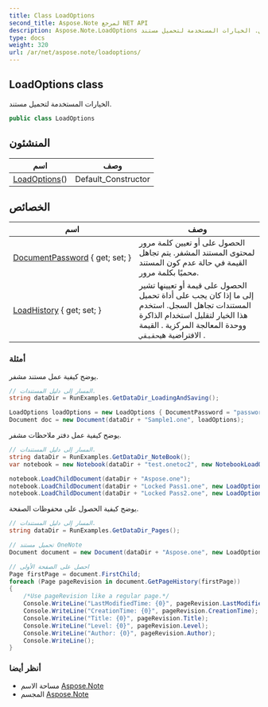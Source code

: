 ```yaml
---
title: Class LoadOptions
second_title: Aspose.Note لمرجع NET API
description: Aspose.Note.LoadOptions فصل. الخيارات المستخدمة لتحميل مستند.
type: docs
weight: 320
url: /ar/net/aspose.note/loadoptions/
---
```

## LoadOptions class

الخيارات المستخدمة لتحميل مستند.

```csharp
public class LoadOptions
```

## المنشئون

| اسم | وصف |
| --- | --- |
| [LoadOptions](loadoptions/)() | Default_Constructor |

## الخصائص

| اسم | وصف |
| --- | --- |
| [DocumentPassword](../../aspose.note/loadoptions/documentpassword/) { get; set; } | الحصول على أو تعيين كلمة مرور لمحتوى المستند المشفر. يتم تجاهل القيمة في حالة عدم كون المستند محميًا بكلمة مرور. |
| [LoadHistory](../../aspose.note/loadoptions/loadhistory/) { get; set; } | الحصول على قيمة أو تعيينها تشير إلى ما إذا كان يجب على أداة تحميل المستندات تجاهل السجل. استخدم هذا الخيار لتقليل استخدام الذاكرة ووحدة المعالجة المركزية . القيمة الافتراضية هي`حقيقي` . |

### أمثلة

يوضح كيفية عمل مستند مشفر.

```csharp
// المسار إلى دليل المستندات.
string dataDir = RunExamples.GetDataDir_LoadingAndSaving();

LoadOptions loadOptions = new LoadOptions { DocumentPassword = "password" };
Document doc = new Document(dataDir + "Sample1.one", loadOptions);
```

يوضح كيفية عمل دفتر ملاحظات مشفر.

```csharp
// المسار إلى دليل المستندات.
string dataDir = RunExamples.GetDataDir_NoteBook();
var notebook = new Notebook(dataDir + "test.onetoc2", new NotebookLoadOptions() { DeferredLoading = true });

notebook.LoadChildDocument(dataDir + "Aspose.one");  
notebook.LoadChildDocument(dataDir + "Locked Pass1.one", new LoadOptions() { DocumentPassword = "pass" });
notebook.LoadChildDocument(dataDir + "Locked Pass2.one", new LoadOptions() { DocumentPassword = "pass2" });
```

يوضح كيفية الحصول على محفوظات الصفحة.

```csharp
// المسار إلى دليل المستندات.
string dataDir = RunExamples.GetDataDir_Pages();

// تحميل مستند OneNote
Document document = new Document(dataDir + "Aspose.one", new LoadOptions { LoadHistory = true });

// احصل على الصفحة الأولى
Page firstPage = document.FirstChild;
foreach (Page pageRevision in document.GetPageHistory(firstPage))
{
    /*Use pageRevision like a regular page.*/
    Console.WriteLine("LastModifiedTime: {0}", pageRevision.LastModifiedTime);
    Console.WriteLine("CreationTime: {0}", pageRevision.CreationTime);
    Console.WriteLine("Title: {0}", pageRevision.Title);
    Console.WriteLine("Level: {0}", pageRevision.Level);
    Console.WriteLine("Author: {0}", pageRevision.Author);
    Console.WriteLine();
}
```

### أنظر أيضا

* مساحة الاسم [Aspose.Note](../../aspose.note/)
* المجسم [Aspose.Note](../../)


